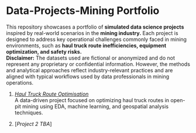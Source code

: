 # Data-Projects-Mining Portfolio
This repository showcases a portfolio of **simulated data science projects** inspired by real-world scenarios in the **mining industry.** Each project is designed to address key operational challenges commonly faced in mining environments, such as **haul truck route inefficiencies, equipment optimization, and safety risks.** <br>
**Disclaimer:** The datasets used are fictional or anonymized and do not represent any proprietary or confidential information. However, the methods and analytical approaches reflect industry-relevant practices and are aligned with typical workflows used by data professionals in mining operations.

1. [*Haul Truck Route Optimisation*](https://github.com/AaronTYT/data-projects-mining/tree/main/haul-truck-optimisation-project)  
A data-driven project focused on optimizing haul truck routes in open-pit mining using EDA, machine learning, and geospatial analysis techniques.

2. [*Project 2 TBA*]

